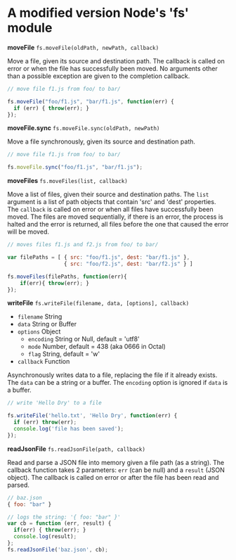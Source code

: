 
# A modified version Node's 'fs' module

**moveFile** `fs.moveFile(oldPath, newPath, callback)`

Move a file, given its source and destination path. The callback is called on error or when the file has successfully been moved. No arguments other than a possible exception are given to the completion callback.

```javascript
// move file f1.js from foo/ to bar/

fs.moveFile("foo/f1.js", "bar/f1.js", function(err) {
  if (err) { throw(err); }
});
```

**moveFile.sync** `fs.moveFile.sync(oldPath, newPath)`

Move a file synchronously, given its source and destination path.

```javascript
// move file f1.js from foo/ to bar/

fs.moveFile.sync("foo/f1.js", "bar/f1.js");
```

**moveFiles** `fs.moveFiles(list, callback)`

Move a list of files, given their source and destination paths. The `list` argument is a list of path objects that contain 'src' and 'dest' properties. The `callback` is called on error or when all files have successfully been moved. The files are moved sequentially, if there is an error, the process is halted and the error is returned, all files before the one that caused the error will be moved.

```javascript
// moves files f1.js and f2.js from foo/ to bar/

var filePaths = [ { src: "foo/f1.js", dest: "bar/f1.js" },
                  { src: "foo/f2.js", dest: "bar/f2.js" } ]

fs.moveFiles(filePaths, function(err){
    if(err){ throw(err); }
});
```

**writeFile** `fs.writeFile(filename, data, [options], callback)`

* `filename` String
* `data` String or Buffer
* `options` Object
  * `encoding` String or Null, default = 'utf8'
  * `mode` Number, default = 438 (aka 0666 in Octal)
  * `flag` String, default = 'w'
* `callback` Function

Asynchronously writes data to a file, replacing the file if it already exists. The `data` can be a string or a buffer. The `encoding` option is ignored if `data` is a buffer.

```javascript
// write 'Hello Dry' to a file

fs.writeFile('hello.txt', 'Hello Dry', function(err) {
  if (err) throw(err);
  console.log('file has been saved');
});
```

**readJsonFile** `fs.readJsonFile(path, callback)`

Read and parse a JSON file into memory given a file path (as a string). The callback function takes 2 parameters: `err` (can be null) and a `result` (JSON object). The callback is called on error or after the file has been read and parsed.

```javascript
// baz.json
{ foo: "bar" }

// logs the string: '{ foo: "bar" }'
var cb = function (err, result) { 
  if(err) { throw(err); }
  console.log(result); 
};
fs.readJsonFile('baz.json', cb);
```


